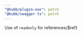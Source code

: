 ```yaml
---
"@kubb/plugin-oas": patch
"@kubb/swagger-ts": patch
---
```


Use of `readonly` for references($ref)
